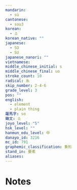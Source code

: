 ```yaml
---
mandarin:
  - sù
cantonese:
  - sou3
korean:
  - 소
korean_native: ""
japanese:
  - SO
  - SU
japanese_nanori: ""
vietnamese:
middle_chinese_initial: s
middle_chinese_final: uo
stroke_count: 10
radical: 糸
skip_number: 2-4-6
grade_level: 3
pos: ""
english:
  - element
  - plain thing
羅馬字: so
韓文: 소
joyo_level: "5"
hsk_level: ""
hanmun_edu_level: 中
danayo_id: 3216
mc_id: 791
graphemic_classification: 象形
stand_in: 要素
aliases:
---
```


# Notes
